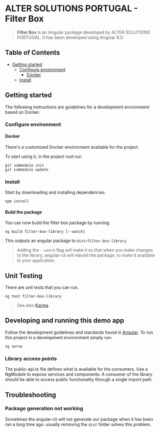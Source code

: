 # ALTER SOLUTIONS PORTUGAL - Filter Box

> **Filter Box** is an Angular package developed by ALTER SOLUTIONS PORTUGAL. It has been developed using Angular 8.0.

## Table of Contents
- [Getting started](#getting-started)
  - [Configure environment](#configure-environment)
    - [Docker](#docker)
  - [Install](#install)
  
## Getting started

The following instructions are guidelines for a development environment based on Docker.

### Configure environment

#### Docker

There's a customized Docker environment available for the project.

To start using it, in the project root run

```
git submodule init
git submodule update
```

### Install

Start by downloading and installing dependencies.

```shell
npm install
```

#### Build the package

You can now build the filter box package by running:

```shell script
ng build filter-box-library [--watch]
```

This outputs an angular package to `dist/filter-box-library`

> Adding the `--watch` flag will make it so that when you make changes to the library, angular-cli will rebuild the package, to make it available to your application. 

## Unit Testing

There are unit tests that you can run.

```shell script
ng test filter-box-library
```

> See also [Karma](https://karma-runner.github.io).

## Developing and running this demo app

Follow the development guidelines and standards found in [Angular](https://angular.io).
To run this project in a development environment simply run:

```shell script
ng serve
```

### Library access points

The public-api.ts file defines what is available for the consumers. Use a NgModule to expose services and components. A consumer of the library should be able to access public functionality through a single import path.

## Troubleshooting

### Package generation not working

Sometimes the angular-cli will not generate our package when it has been ran a long time ago. usually removing the `dist` folder solves this problem.
